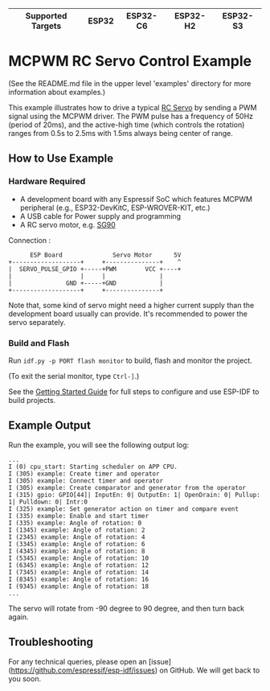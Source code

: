 | Supported Targets | ESP32 | ESP32-C6 | ESP32-H2 | ESP32-S3 |
| ----------------- | ----- | -------- | -------- | -------- |
# MCPWM RC Servo Control Example

(See the README.md file in the upper level 'examples' directory for more information about examples.)

This example illustrates how to drive a typical [RC Servo](https://en.wikipedia.org/wiki/Servo_%28radio_control%29) by sending a PWM signal using the MCPWM driver. The PWM pulse has a frequency of 50Hz (period of 20ms), and the active-high time (which controls the rotation) ranges from 0.5s to 2.5ms with 1.5ms always being center of range.

## How to Use Example

### Hardware Required

* A development board with any Espressif SoC which features MCPWM peripheral (e.g., ESP32-DevKitC, ESP-WROVER-KIT, etc.)
* A USB cable for Power supply and programming
* A RC servo motor, e.g. [SG90](http://www.ee.ic.ac.uk/pcheung/teaching/DE1_EE/stores/sg90_datasheet.pdf)

Connection :

```
      ESP Board              Servo Motor      5V
+-------------------+     +---------------+    ^
|  SERVO_PULSE_GPIO +-----+PWM        VCC +----+
|                   |     |               |
|               GND +-----+GND            |
+-------------------+     +---------------+
```

Note that, some kind of servo might need a higher current supply than the development board usually can provide. It's recommended to power the servo separately.

### Build and Flash

Run `idf.py -p PORT flash monitor` to build, flash and monitor the project.

(To exit the serial monitor, type ``Ctrl-]``.)

See the [Getting Started Guide](https://docs.espressif.com/projects/esp-idf/en/latest/get-started/index.html) for full steps to configure and use ESP-IDF to build projects.


## Example Output

Run the example, you will see the following output log:

```
...
I (0) cpu_start: Starting scheduler on APP CPU.
I (305) example: Create timer and operator
I (305) example: Connect timer and operator
I (305) example: Create comparator and generator from the operator
I (315) gpio: GPIO[44]| InputEn: 0| OutputEn: 1| OpenDrain: 0| Pullup: 1| Pulldown: 0| Intr:0
I (325) example: Set generator action on timer and compare event
I (335) example: Enable and start timer
I (335) example: Angle of rotation: 0
I (1345) example: Angle of rotation: 2
I (2345) example: Angle of rotation: 4
I (3345) example: Angle of rotation: 6
I (4345) example: Angle of rotation: 8
I (5345) example: Angle of rotation: 10
I (6345) example: Angle of rotation: 12
I (7345) example: Angle of rotation: 14
I (8345) example: Angle of rotation: 16
I (9345) example: Angle of rotation: 18
...
```

The servo will rotate from -90 degree to 90 degree, and then turn back again.

## Troubleshooting

For any technical queries, please open an [issue] (https://github.com/espressif/esp-idf/issues) on GitHub. We will get back to you soon.
